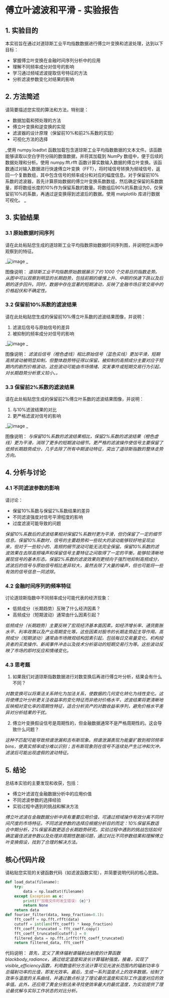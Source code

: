 # 傅立叶滤波和平滑 - 实验报告

## 1. 实验目的

本实验旨在通过对道琼斯工业平均指数数据进行傅立叶变换和滤波处理，达到以下目标：
- 掌握傅立叶变换在金融时间序列分析中的应用
- 理解不同频率成分对信号的影响
- 学习通过频域滤波提取信号特征的方法
- 分析滤波参数变化对结果的影响

## 2. 方法简述

请简要描述您实现的算法和方法，特别是：
- 数据加载和预处理的方法
- 傅立叶变换和逆变换的实现
- 滤波器的设计原理（保留前10%和前2%系数的实现）
- 可视化方法的选择

_使用 numpy.loadtxt 函数加载包含道琼斯工业平均指数数据的文本文件。该函数能够读取以空白字符分隔的数值数据，并将其加载到 NumPy 数组中，便于后续的数据处理和分析。使用 numpy.fft.rfft 函数计算实数输入数据的傅立叶变换。该函数通过对输入数据进行快速傅立叶变换（FFT），将时域信号转换为频域信号，返回一个复数数组，其中包含信号的频率成分和对应的幅度信息。对于保留前10%系数的滤波器，首先计算原始数据的傅立叶变换系数数组，然后确定保留的系数数量，即将数组长度的10%作为保留系数的数量。将数组后90%的系数设为0，仅保留前10%的系数，再通过逆变换得到滤波后的数据。使用 matplotlib 库进行数据可视化。
_

## 3. 实验结果

### 3.1 原始数据时间序列

请在此处粘贴您生成的道琼斯工业平均指数原始数据时间序列图，并说明您从图中观察到的特征。

_![image](https://github.com/user-attachments/assets/c12f0b75-a6de-4ead-9c14-cd9f45013402)
_

图像说明：
_道琼斯工业平均指数原始数据展示了约 1000 个交易日的指数走势。从图中可以观察到明显的长期趋势，包括前期的缓慢上升、中期的快速下跌以及后期的逐步回升。同时，数据中存在显著的短期波动，反映了金融市场日常交易中的价格起伏和不确定性。_

### 3.2 保留前10%系数的滤波结果

请在此处粘贴您生成的保留前10%傅立叶系数的滤波结果图像，并说明：
1. 滤波后信号与原始信号的差异
2. 被抑制的频率成分对信号的影响

_![image](https://github.com/user-attachments/assets/8c14fd1b-45da-4424-a5c8-7f4ee519c772)
_

图像说明：
_滤波后信号（橙色虚线）相比原始信号（蓝色实线）更加平滑，短期高频波动被明显抑制，但整体趋势特征得以保留。被抑制的高频成分主要对应于短期内的剧烈价格波动，这些波动可能由市场情绪、突发事件或短期交易行为引起，对长期趋势分析意义较小。。_

### 3.3 保留前2%系数的滤波结果

请在此处粘贴您生成的保留前2%傅立叶系数的滤波结果图像，并说明：
1. 与10%滤波结果的对比
2. 更严格滤波对信号的影响

_![image](https://github.com/user-attachments/assets/39dbf05f-d453-4f09-9c1a-97420970abc6)
_

图像说明：
_与保留10%系数的滤波结果相比，保留2%系数的滤波结果（橙色虚线）更为平滑，消除了更多的短期波动细节。更严格的滤波操作使信号主要保留了低频长期趋势成分，几乎去除了所有中期波动特征，突出了道琼斯指数的整体走势方向。_

## 4. 分析与讨论

### 4.1 不同滤波参数的影响

请讨论：
- 保留10%系数与保留2%系数结果的差异
- 不同滤波强度对信号平滑程度的影响
- 过度滤波可能导致的问题

_保留10%系数后的滤波结果相对保留2%系数时更为平滑，但仍保留了一定的细节信息。保留10%系数时，信号的主要趋势和一些较大的波动能够较好地呈现出来，但对于一些较小的、高频的细节波动可能无法完全保留。保留10%系数的滤波效果在去除高频噪声和保留信号主要特征之间取得了一定的平衡，能够较清晰地展现信号的基本形态。保留2%系数的滤波效果则更倾向于强烈地抑制高频成分，滤波后的信号与原始信号相比差异较大，虽然去除了大量的噪声，但也可能将一些有效的信号信息一同滤除。_
### 4.2 金融时间序列的频率特征

讨论道琼斯指数中不同频率成分可能代表的经济现象：
- 低频成分（长期趋势）反映了什么经济因素？
- 高频成分（短期波动）通常由什么因素引起？

_低频成分（长期趋势）主要反映了宏观经济基本面因素，如经济增长率、通货膨胀水平、利率政策以及产业周期变化等。这些因素对股市的长期走势起主导作用。高频成分（短期波动）通常由市场微观结构因素引起，包括每日交易量变化、机构投资者的买卖操作、新闻事件冲击以及技术分析驱动的短期交易行为等。这些波动反映了市场的即时反应和情绪变化。_

### 4.3 思考题

1. 如果我们对道琼斯指数数据进行对数变换后再进行傅立叶分析，结果会有什么不同？

_对数变换可以将乘法关系转化为加法关系，使数据的几何变化转化为线性变化。这将使傅立叶分析更关注收益率的变化特征而非绝对价格水平，滤波结果将更清晰地反映相对变化率的周期性特征，适合分析资产的对数收益率序列，避免价格水平差异对分析结果的干扰。_

2. 傅立叶变换假设信号是周期性的，但金融数据通常不是严格周期性的。这会导致什么问题？

_这种不匹配可能导致频谱泄漏和吉布斯现象。频谱泄漏表现为能量扩散到相邻频率 bins，使真实频率成分难以识别；吉布斯现象则在信号不连续处产生过冲和欠冲，滤波后可能出现虚假的波动特征。_

## 5. 结论

总结本实验的主要发现和收获，包括：
- 傅立叶滤波在金融数据分析中的应用价值
- 不同滤波参数的选择经验
- 实验过程中遇到的挑战和解决方法

_傅立叶滤波在金融数据分析中具有重要应用价值，可通过频域操作有效分离不同时间尺度的市场特征。不同滤波参数的选择应根据分析目的而定：10%保留系数适合中期分析，2%保留系数更适合长期趋势研究。实验过程中遇到的挑战包括如何确定最佳滤波参数以及处理非周期性数据问题，通过对比不同参数结果和理解傅立叶变换假设，找到了合理的解决方法。_

## 核心代码片段

请粘贴您实现的关键函数代码（如滤波函数实现），并简要说明代码的核心思路。

```python
def load_data(filename):
    try:
        data = np.loadtxt(filename)
    except Exception as e:
        print(f"加载文件时发生错误: {e}")
        return None
    return data
def fourier_filter(data, keep_fraction=0.1):
    fft_coeff = np.fft.rfft(data)
    cutoff = int(len(fft_coeff) * keep_fraction)
    fft_coeff_truncated = fft_coeff.copy()
    fft_coeff_truncated[cutoff:] = 0
    filtered_data = np.fft.irfft(fft_coeff_truncated)
    return filtered_data, fft_coeff
```

代码说明：
_首先，定义了黑体辐射谱辐射出射度的计算函数blackbody_radiance，通过给定温度和波长计算辐射强度。接着，实现了visible_efficiency函数，利用数值积分方法计算可见光波长范围内的辐射功率与总辐射功率的比值，即发光效率。最后，生成一系列温度点上的效率数据，绘制了效率与温度的关系曲线，并通过散点标注了理论最优温度和实际工作温度对应的效率值。此外，还应用了黄金分割法来寻找使效率最大的最优温度，为实验提供了理论最优解与实际工作状态的对比分析。_
